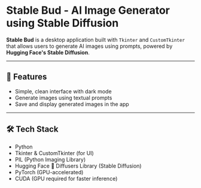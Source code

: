 # Stable Bud - AI Image Generator using Stable Diffusion

**Stable Bud** is a desktop application built with `Tkinter` and `CustomTkinter` that allows users to generate AI images using prompts, powered by **Hugging Face's Stable Diffusion**.

---

## 🧠 Features

- Simple, clean interface with dark mode
- Generate images using textual prompts
- Save and display generated images in the app

---

## 🛠️ Tech Stack

- Python
- Tkinter & CustomTkinter (for UI)
- PIL (Python Imaging Library)
- Hugging Face 🤗 Diffusers Library (Stable Diffusion)
- PyTorch (GPU-accelerated)
- CUDA (GPU required for faster inference)
